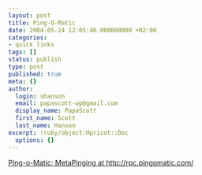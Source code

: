 ```yaml
---
layout: post
title: Ping-O-Matic
date: 2004-05-24 12:05:46.000000000 +02:00
categories:
- quick links
tags: []
status: publish
type: post
published: true
meta: {}
author:
  login: shanson
  email: papascott-wp@gmail.com
  display_name: PapaScott
  first_name: Scott
  last_name: Hanson
excerpt: !ruby/object:Hpricot::Doc
  options: {}
---
```

<p><a title="One Ping to Rule Them" href="http://pingomatic.com/blog/archives/2004/05/20/metapinging/">Ping-o-Matic; MetaPinging at http://rpc.pingomatic.com/</a></p>

